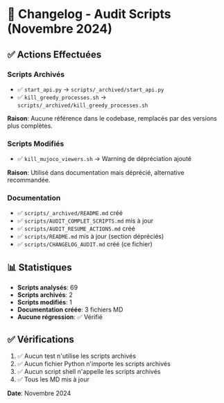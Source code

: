 # 📝 Changelog - Audit Scripts (Novembre 2024)

## ✅ Actions Effectuées

### Scripts Archivés
- ✅ `start_api.py` → `scripts/_archived/start_api.py`
- ✅ `kill_greedy_processes.sh` → `scripts/_archived/kill_greedy_processes.sh`

**Raison**: Aucune référence dans le codebase, remplacés par des versions plus complètes.

### Scripts Modifiés
- ✅ `kill_mujoco_viewers.sh` → Warning de dépréciation ajouté

**Raison**: Utilisé dans documentation mais déprécié, alternative recommandée.

### Documentation
- ✅ `scripts/_archived/README.md` créé
- ✅ `scripts/AUDIT_COMPLET_SCRIPTS.md` mis à jour
- ✅ `scripts/AUDIT_RESUME_ACTIONS.md` créé
- ✅ `scripts/README.md` mis à jour (section dépréciés)
- ✅ `scripts/CHANGELOG_AUDIT.md` créé (ce fichier)

## 📊 Statistiques

- **Scripts analysés**: 69
- **Scripts archivés**: 2
- **Scripts modifiés**: 1
- **Documentation créée**: 3 fichiers MD
- **Aucune régression**: ✅ Vérifié

## ✅ Vérifications

1. ✅ Aucun test n'utilise les scripts archivés
2. ✅ Aucun fichier Python n'importe les scripts archivés
3. ✅ Aucun script shell n'appelle les scripts archivés
4. ✅ Tous les MD mis à jour

**Date**: Novembre 2024

